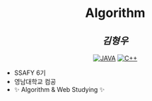 <div align="center">

# Algorithm

## _김형우_

[![JAVA](https://img.shields.io/badge/-Java-brightgreen)]()
[![C++](https://img.shields.io/badge/-C%2B%2B-yellowgreen)]()
</div >


- SSAFY 6기
- 영남대학교 컴공
- ✨ Algorithm & Web Studying ✨

